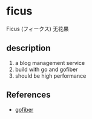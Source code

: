 # ficus

Ficus (フィークス) 无花果

## description

1. a blog management service
2. build with go and gofiber
3. should be high performance

## References

- [gofiber](https://github.com/gofiber/fiber)
